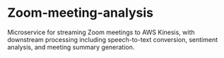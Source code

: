 # Zoom-meeting-analysis
Microservice for streaming Zoom meetings to AWS Kinesis, with downstream processing including speech-to-text conversion, sentiment analysis, and meeting summary generation.

